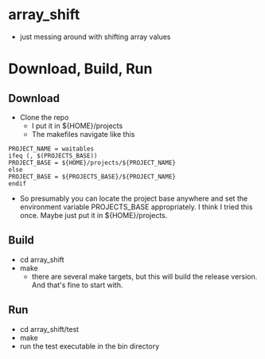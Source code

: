 # array_shift
- just messing around with shifting array values

# Download, Build, Run
## Download
- Clone the repo
  - I put it in ${HOME}/projects
  - The makefiles navigate like this
```
PROJECT_NAME = waitables
ifeq (, $(PROJECTS_BASE))
PROJECT_BASE = ${HOME}/projects/${PROJECT_NAME}
else
PROJECT_BASE = ${PROJECTS_BASE}/${PROJECT_NAME}
endif
```
  - So presumably you can locate the project base anywhere and set the environment variable PROJECTS_BASE appropriately. I think I tried this once. Maybe just put it in ${HOME}/projects.
## Build
- cd array_shift
- make
  - there are several make targets, but this will build the release version. And that's fine to start with.
## Run
- cd array_shift/test
- make
- run the test executable in the bin directory

